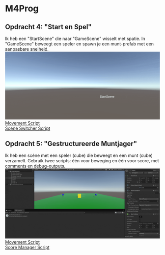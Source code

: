 # M4Prog

## Opdracht 4: "Start en Spel"
Ik heb een "StartScene" die naar "GameScene" wisselt met spatie. In "GameScene" beweegt een speler en spawn je een munt-prefab met een aanpasbare snelheid.
![](StartScene.gif)
[Movement Script](M4Prog/Assets/Scripts/PlayerMove.cs)\
[Scene Switcher Script](M4Prog/Assets/Scripts/StartScene.cs)

## Opdracht 5: "Gestructureerde Muntjager"
Ik heb een scène met een speler (cube) die beweegt en een munt (cube) verzamelt. Gebruik twee scripts: één voor beweging en één voor score, met comments en debug-outputs.
![](GestructureerdeMuntjager.gif)
[Movement Script](M4Prog/Assets/Scripts/PlayerMove.cs)\
[Score Manager Script](M4Prog/Assets/Scripts/ScoreManager.cs)
